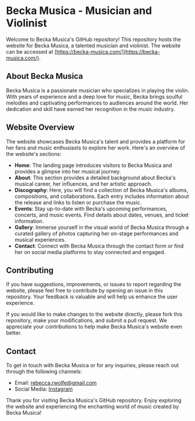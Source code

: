 # Becka Musica - Musician and Violinist

Welcome to Becka Musica's GitHub repository! This repository hosts the website for Becka Musica, a talented musician and violinist. The website can be accessed at [https://becka-musica.com/](https://becka-musica.com/).

## About Becka Musica

Becka Musica is a passionate musician who specializes in playing the violin. With years of experience and a deep love for music, Becka brings soulful melodies and captivating performances to audiences around the world. Her dedication and skill have earned her recognition in the music industry.

## Website Overview

The website showcases Becka Musica's talent and provides a platform for her fans and music enthusiasts to explore her work. Here's an overview of the website's sections:

- **Home**: The landing page introduces visitors to Becka Musica and provides a glimpse into her musical journey.
- **About**: This section provides a detailed background about Becka's musical career, her influences, and her artistic approach.
- **Discography**: Here, you will find a collection of Becka Musica's albums, compositions, and collaborations. Each entry includes information about the release and links to listen or purchase the music.
- **Events**: Stay up-to-date with Becka's upcoming performances, concerts, and music events. Find details about dates, venues, and ticket information.
- **Gallery**: Immerse yourself in the visual world of Becka Musica through a curated gallery of photos capturing her on-stage performances and musical experiences.
- **Contact**: Connect with Becka Musica through the contact form or find her on social media platforms to stay connected and engaged.

## Contributing

If you have suggestions, improvements, or issues to report regarding the website, please feel free to contribute by opening an issue in this repository. Your feedback is valuable and will help us enhance the user experience.

If you would like to make changes to the website directly, please fork this repository, make your modifications, and submit a pull request. We appreciate your contributions to help make Becka Musica's website even better.

## Contact

To get in touch with Becka Musica or for any inquiries, please reach out through the following channels:

- Email: [rebecca.rwolfe@gmail.com](mailto:rebecca.rwolfe@gmail.com?subject=The%20subject%20of%20the%20mail)
- Social Media: [Instagram](https://www.instagram.com/becka_musica/) 

Thank you for visiting Becka Musica's GitHub repository. Enjoy exploring the website and experiencing the enchanting world of music created by Becka Musica!
